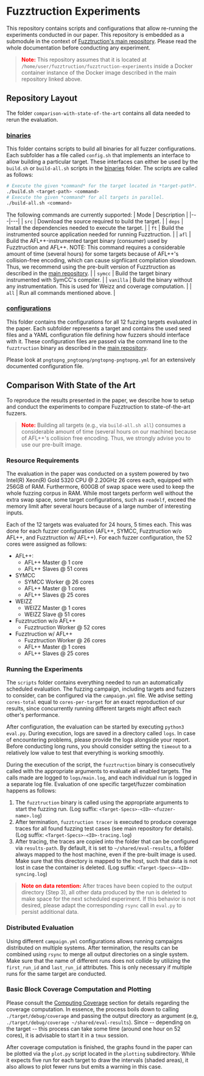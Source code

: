 # Fuzztruction Experiments

This repository contains scripts and configurations that allow re-running the experiments conducted in our paper. This repository is embedded as a submodule in the context of [Fuzztruction's main repository](https://github.com/fuzztruction/fuzztruction). Please read the whole documentation before conducting any experiment.
> <b><span style="color:red">Note:</span></b> This repository assumes that it is located at `/home/user/fuzztruction/fuzztruction-experiments` inside a Docker container instance of the Docker image described in the main repository linked above.

## Repository Layout
The folder `comparison-with-state-of-the-art` contains all data needed to rerun the evaluation.

### [binaries](comparison-with-state-of-the-art/binaries/)
This folder contains scripts to build all binaries for all fuzzer configurations. Each subfolder has a file called `config.sh` that implements an interface to allow building a particular target. These interfaces can either be used by the `build.sh` or `build-all.sh` scripts in the [binaries](comparison-with-state-of-the-art/binaries/) folder. The scripts are called as follows:
```bash
# Execute the given *command* for the target located in *target-path*.
./build.sh <target-path> <command>
# Execute the given *command* for all targets in parallel.
./build-all.sh <command>
```



The following commands are currently supported:
| Mode  | Description  |
|---|---|
| `src`  | Download the source required to build the target.  |
| `deps` | Install the dependencies needed to execute the target. |
| `ft`   | Build the instrumented source application needed for running Fuzztruction.  |
| `afl`  | Build the AFL++-instrumented target binary (consumer) used by Fuzztruction and AFL++. NOTE: This command requires a considerable amount of time (several hours) for some targets because of AFL++'s collision-free encoding, which can cause signfiicant compilation slowdown. Thus, we recommend using the pre-built version of Fuzztruction as described in the [main repository](https://github.com/fuzztruction/fuzztruction). |
| `symcc`  | Build the target binary instrumented with SymCC's compiler.  |
| `vanilla`  | Build the binary without any instrumentation. This is used for Weizz and coverage computation.  |
| `all`  | Run all commands mentioned above. |


### [configurations](comparison-with-state-of-the-art/configurations/)
This folder contains the configurations for all 12 fuzzing targets evaluated in the paper. Each subfolder represents a target and contains the used seed files and a YAML configuration file defining how fuzzers should interface with it. These configuration files are passed via the command line to the `fuzztruction` binary as described in the [main repository](https://github.com/fuzztruction/fuzztruction).

Please look at `pngtopng_pngtopng/pngtopng-pngtopng.yml` for an extensively documented configuration file.

## Comparison With State of the Art
To reproduce the results presented in the paper, we describe how to setup and conduct the experiments to compare Fuzztruction to state-of-the-art fuzzers.
> <b><span style="color:red">Note:</span></b> Building all targets (e.g., via `build-all.sh all`) consumes a considerable amount of time (several hours on our machine) because of AFL++'s collision free encoding. Thus, we strongly advise you to use our pre-built image.
### Resource Requirements
The evaluation in the paper was conducted on a system powered by two Intel(R) Xeon(R) Gold 5320 CPU @ 2.20GHz 26 cores each, equipped with 256GB of RAM. Furthermore, 600GB of swap space were used to keep the whole fuzzing corpus in RAM. While most targets perform well without the extra swap space, some target configurations, such as `readelf`, exceed the memory limit after several hours because of a large number of interesting inputs.

Each of the 12 targets was evaluated for 24 hours, 5 times each. This was done for each fuzzer configuration (AFL++, SYMCC, Fuzztruction w/o AFL++, and Fuzztruction w/ AFL++). For each fuzzer configuration, the 52 cores were assigned as follows:
  - AFL++:
    - AFL++ Master @ 1 core
    - AFL++ Slaves @ 51 cores
  - SYMCC
    - SYMCC Worker @ 26 cores
    - AFL++ Master @ 1 cores
    - AFL++ Slaves @ 25 cores
  - WEIZZ
    - WEIZZ Master @ 1 cores
    - WEIZZ Slave @ 51 cores
  - Fuzztruction w/o AFL++
    - Fuzztruction Worker @ 52 cores
  - Fuzztruction w/ AFL++
    - Fuzztruction Worker @ 26 cores
    - AFL++ Master @ 1 cores
    - AFL++ Slaves @ 25 cores

### Running the Experiments
The `scripts` folder contains everything needed to run an automatically scheduled evaluation. The fuzzing campaign, including targets and fuzzers to consider, can be configured via the `campaign.yml` file. We advise setting `cores-total` equal to `cores-per-target` for an exact reproduction of our results, since concurrently running different targets might affect each other's performance.

After configuration, the evaluation can be started by executing `python3 eval.py`. During execution, logs are saved in a directory called `logs`. In case of encountering problems, please provide the logs alongside your report. Before conducting long runs, you should consider setting the `timeout` to a relatively low value to test that everything is working smoothly.

During the execution of the script, the `fuzztruction` binary is consecutively called with the appropriate arguments to evaluate all enabled targets. The calls made are logged to `logs/main.log`, and each individual run is logged in a separate log file. Evaluation of one specific target/fuzzer combination happens as follows:
1. The `fuzztruction` binary is called using the appropriate arguments to start the fuzzing run. (Log suffix: `<Target-Specs>-<ID>-<fuzzer-name>.log`)
2. After termination, `fuzztruction tracer` is executed to produce coverage traces for all found fuzzing test cases (see main repository for details). (Log suffix: `<Target-Specs>-<ID>-tracing.log`)
3. After tracing, the traces are copied into the folder that can be configured via `results-path`.
 By default, it is set to `~/shared/eval-results`, a folder always mapped to the host machine, even if the pre-built image is used. Make sure that this directory is mapped to the host, such that data is not lost in case the container is deleted. (Log suffix: `<Target-Specs>-<ID>-syncing.log`)

> <b><span style="color:red">Note on data retention:</span></b> After traces have been copied to the output directory (Step 3), all other data produced by the run is deleted to make space for the next scheduled experiment. If this behavior is not desired, please adapt the corresponding `rsync` call in `eval.py` to persist additional data.


### Distributed Evaluation
Using different `campaign.yml` configurations allows running campaigns distributed on multiple systems. After termination, the results can be combined using `rsync` to merge all output directories on a single system. Make sure that the name of different runs does not collide by utilizing the `first_run_id` and `last_run_id` attributes. This is only necessary if multiple runs for the same target are conducted.
### Basic Block Coverage Computation and Plotting
Please consult the [Computing Coverage](https://github.com/fuzztruction/fuzztruction#computing-coverage) section for details regarding the coverage computation. In essence, the process boils down to calling `./target/debug/coverage` and passing the output directory as argument (e.g, `./target/debug/coverage ~/shared/eval-results`). Since -- depending on the target -- this process can take some time (around one hour on 52 cores), it is advisable to start it in a `tmux` session.

After coverage computation is finished, the graphs found in the paper can be plotted via the `plot.py` script located in the `plotting` subdirectory. While it expects five run for each target to draw the intervals (shaded areas), it also allows to plot fewer runs but emits a warning in this case.
